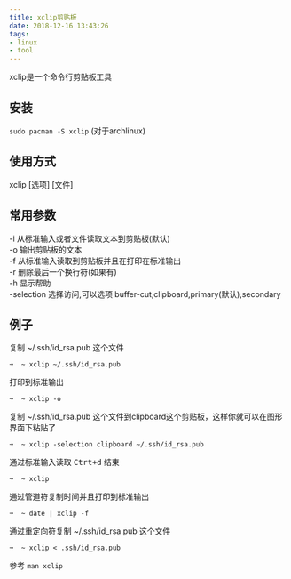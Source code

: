 ```yaml
---
title: xclip剪贴板
date: 2018-12-16 13:43:26
tags: 
- linux
- tool
---
```


xclip是一个命令行剪贴板工具  
<!-- more -->

## 安装  
`sudo pacman -S xclip` (对于archlinux)

## 使用方式  
xclip [选项] [文件]

## 常用参数  
-i 从标准输入或者文件读取文本到剪贴板(默认)  
-o 输出剪贴板的文本  
-f 从标准输入读取到剪贴板并且在打印在标准输出  
-r 删除最后一个换行符(如果有)  
-h 显示帮助  
-selection 选择访问,可以选项 buffer-cut,clipboard,primary(默认),secondary  

## 例子  
复制 ~/.ssh/id_rsa.pub 这个文件
```
➜  ~ xclip ~/.ssh/id_rsa.pub
```
打印到标准输出
```
➜  ~ xclip -o
```
复制 ~/.ssh/id_rsa.pub 这个文件到clipboard这个剪贴板，这样你就可以在图形界面下粘贴了
```
➜  ~ xclip -selection clipboard ~/.ssh/id_rsa.pub
```
通过标准输入读取 <kbd>Ctrt+d</kbd> 结束
```
➜  ~ xclip
```
通过管道符复制时间并且打印到标准输出
```
➜  ~ date | xclip -f
```
通过重定向符复制 ~/.ssh/id_rsa.pub 这个文件
```
➜  ~ xclip < .ssh/id_rsa.pub
```


参考 `man xclip`
